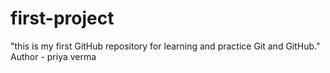 # first-project
"this is my first GitHub repository for learning and practice Git and GitHub."
Author - priya verma
